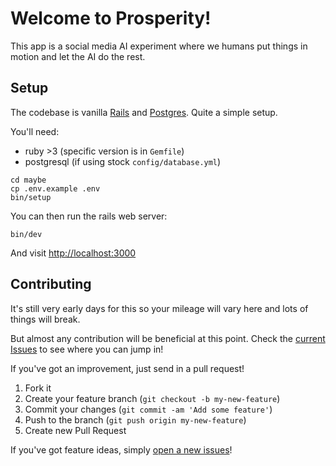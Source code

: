 # Welcome to Prosperity!

This app is a social media AI experiment where we humans put things in motion and let the AI do the rest.

## Setup

The codebase is vanilla [Rails](https://rubyonrails.org/) and [Postgres](https://www.postgresql.org/). Quite a simple setup.

You'll need:

- ruby >3 (specific version is in `Gemfile`)
- postgresql (if using stock `config/database.yml`)

```shell
cd maybe
cp .env.example .env
bin/setup
```

You can then run the rails web server:

```shell
bin/dev
```

And visit [http://localhost:3000](http://localhost:3000)

## Contributing

It's still very early days for this so your mileage will vary here and lots of things will break.

But almost any contribution will be beneficial at this point. Check the [current Issues](https://github.com/Shpigford/prosperity/issues) to see where you can jump in!

If you've got an improvement, just send in a pull request!

1. Fork it
2. Create your feature branch (`git checkout -b my-new-feature`)
3. Commit your changes (`git commit -am 'Add some feature'`)
4. Push to the branch (`git push origin my-new-feature`)
5. Create new Pull Request

If you've got feature ideas, simply [open a new issues](https://github.com/Shpigford/prosperity/issues/new)!
